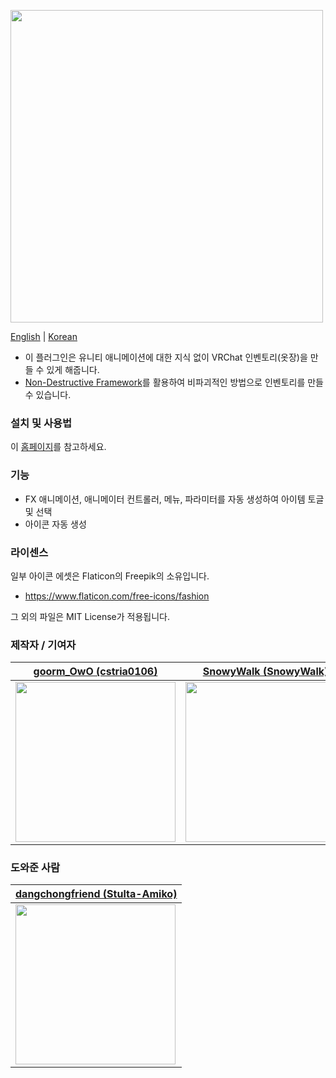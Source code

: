 <a href="https://inventory.goorm.me"><img src="https://github.com/cstria0106/OneClickInventory/assets/11474150/927d3500-e3e9-4566-94e1-c1b743adc2dc" style="width: 500px;"></a>

[English](https://github.com/cstria0106/OneClickInventory/blob/main/README.md) | [Korean](https://github.com/cstria0106/OneClickInventory/blob/main/README.ko.md)

- 이 플러그인은 유니티 애니메이션에 대한 지식 없이 VRChat 인벤토리(옷장)을 만들 수 있게 해줍니다.
- [Non-Destructive Framework](https://github.com/bdunderscore/ndmf)를 활용하여 비파괴적인 방법으로 인벤토리를 만들 수 있습니다.

### 설치 및 사용법

이 [홈페이지](https://inventory.goorm.me)를 참고하세요.

### 기능

- FX 애니메이션, 애니메이터 컨트롤러, 메뉴, 파라미터를 자동 생성하여 아이템 토글 및 선택
- 아이콘 자동 생성

### 라이센스

일부 아이콘 에셋은 Flaticon의 Freepik의 소유입니다.

- https://www.flaticon.com/free-icons/fashion

그 외의 파일은 MIT License가 적용됩니다.

### 제작자 / 기여자

| [goorm_OwO (cstria0106)](https://github.com/cstria0106)                                                                              | [SnowyWalk (SnowyWalk)](https://github.com/SnowyWalk)                                                                                |
| ------------------------------------------------------------------------------------------------------------------------------------ | ------------------------------------------------------------------------------------------------------------------------------------ |
| <img width="256px" src="https://github.com/cstria0106/OneClickInventory/assets/11474150/a7913ee7-17ec-4dce-adf0-fed6ef04d0aa"></img> | <img width="256px" src="https://github.com/cstria0106/OneClickInventory/assets/11474150/3611be85-cfde-404a-ab67-5a4a53ff26be"></img> |

### 도와준 사람

| [dangchongfriend (Stulta-Amiko)](https://github.com/Stulta-Amiko)                                                                    |
| ------------------------------------------------------------------------------------------------------------------------------------ |
| <img width="256px" src="https://github.com/cstria0106/OneClickInventory/assets/11474150/d26e1d65-a45e-444c-b202-f0aaafa5dab4"></img> |
